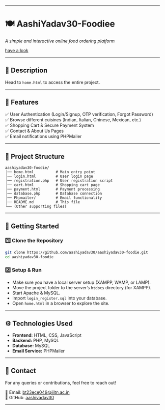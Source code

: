 

---

# **🍽️ AashiYadav30-Foodiee**  
_A simple and interactive online food ordering platform_  

[have a look](https://foodiespot.netlify.app/)

---

## **📌 Description**  
Head to `home.html` to access the entire project.  

---

## **🔑 Features**  
✅ User Authentication (Login/Signup, OTP verification, Forgot Password)  
✅ Browse different cuisines (Indian, Italian, Chinese, Mexican, etc.)  
✅ Shopping Cart & Secure Payment System  
✅ Contact & About Us Pages  
✅ Email notifications using PHPMailer  

---

## **📂 Project Structure**  

```
aashiyadav30-foodie/
│── home.html          # Main entry point
│── login.html         # User login page
│── registration.php   # User registration script
│── cart.html          # Shopping cart page
│── payment.html       # Payment processing
│── database.php       # Database connection
│── Phpmailer/         # Email functionality
│── README.md          # This file
└── (Other supporting files)
```

---

## **🚀 Getting Started**  

### **1️⃣ Clone the Repository**  
```sh
git clone https://github.com/aashiyadav30/aashiyadav30-foodie.git
cd aashiyadav30-foodie
```

### **2️⃣ Setup & Run**  
- Make sure you have a local server setup (XAMPP, WAMP, or LAMP).  
- Move the project folder to the server’s `htdocs` directory (for XAMPP).  
- Start Apache & MySQL.  
- Import `login_register.sql` into your database.  
- Open `home.html` in a browser to explore the site.  

---

## **⚙️ Technologies Used**  
- **Frontend:** HTML, CSS, JavaScript  
- **Backend:** PHP, MySQL  
- **Database:** MySQL  
- **Email Service:** PHPMailer  

---

## **📧 Contact**  
For any queries or contributions, feel free to reach out!  

📩 Email: bt23ece049@iiitn.ac.in  
🔗 GitHub: [aashiyadav30](https://github.com/aashiyadav30)  

---

